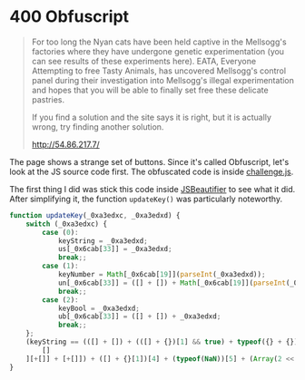 # 400 Obfuscript

> For too long the Nyan cats have been held captive in the Mellsogg's factories where they have undergone genetic experimentation (you can see results of these experiments here). EATA, Everyone Attempting to free Tasty Animals, has uncovered Mellsogg's control panel during their investigation into Mellsogg's illegal experimentation and hopes that you will be able to finally set free these delicate pastries.
>
> If you find a solution and the site says it is right, but it is actually wrong, try finding another solution.
>
> http://54.86.217.7/

The page shows a strange set of buttons. Since it's called Obfuscript, let's look at the JS source code first. The obfuscated code is inside [challenge.js](http://54.86.217.7/challenge.js).

The first thing I did was stick this code inside [JSBeautifier](http://jsbeautifier.org) to see what it did. After simplifying it, the function `updateKey()` was particularly noteworthy.

```javascript
function updateKey(_0xa3edxc, _0xa3edxd) {
	switch (_0xa3edxc) {
		case (0):
			keyString = _0xa3edxd;
			us[_0x6cab[33]] = _0xa3edxd;
			break;;
		case (1):
			keyNumber = Math[_0x6cab[19]](parseInt(_0xa3edxd));
			un[_0x6cab[33]] = ([] + []) + Math[_0x6cab[19]](parseInt(_0xa3edxd));
			break;;
		case (2):
			keyBool = _0xa3edxd;
			ub[_0x6cab[33]] = ([] + []) + _0xa3edxd;
			break;;
	};
	(keyString == (([] + []) + (([] + {})[1] && true) + typeof({} + {}))[_0x6cab[41]](-12, -4) + (++[
		[]
	][+[]] + [+[]]) + ([] + {}[1])[4] + (typeof(NaN))[5] + (Array(2 << 3)[_0x6cab[28]](_0x6cab[42])[_0x6cab[15]] - 11) + ~[] * ((((+((([] + {})[_0x6cab[46]](_0x6cab[49], _0x6cab[50])[_0x6cab[46]](_0x6cab[47], _0x6cab[48])[_0x6cab[46]](_0x6cab[45], _0x6cab[0])[_0x6cab[17]](_0x6cab[44])[_0x6cab[43]]()[0][0]) + 5) - 13) << 6) + ~[]) >> 2)) ? ((keyNumber % ([_0x6cab[52], _0x6cab[52], _0x6cab[52], _0x6cab[52]][_0x6cab[51]](parseInt)[2]) == 0) && (keyNumber % (Array(9)[_0x6cab[28]](_0x6cab[42])[_0x6cab[15]]) == parseInt(1 / 0, 19)) && (keyNumber > parseInt(_0x6cab[53], 10)) && (~~~~~~~~~~~~~~~~~~~~~~~~~~~~~~~~~~~~~~~~~~~~~~~~~~~~~~~~~~~~~~~~~~~~~~~~~~~~~~~~~~~~~~~~~~~~~~~keyNumber & 69 | ~~~~~~~~~~~~~~~~~~~~~~~~~~~~~~~~~~~~~~~~~~~~~~~~~~~~~~~~~~~~~~~~~~~~~~~~~~~~~~~~~~~~~~~~~~~~~~~69 & keyNumber) && (keyNumber < Array(20)[_0x6cab[28]]([] + {})[_0x6cab[15]])) ? (keyBool == (([0] == ![0] && NaN === NaN && (null instanceof Object)) || ((_0x6cab[54] instanceof String) == (true + false == 1)) && (!!(_0x6cab[55])))) ? right(): wrong(): wrong(): wrong();
}
```